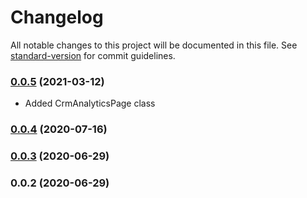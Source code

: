 # Changelog

All notable changes to this project will be documented in this file. See [standard-version](https://github.com/conventional-changelog/standard-version) for commit guidelines.

### [0.0.5](https://github.com/storyteq/platform-integration/compare/v0.0.4...v0.0.5) (2021-03-12)

- Added CrmAnalyticsPage class
### [0.0.4](https://github.com/storyteq/platform-integration/compare/v0.0.3...v0.0.4) (2020-07-16)

### [0.0.3](https://github.com/storyteq/platform-integration/compare/v0.0.2...v0.0.3) (2020-06-29)

### 0.0.2 (2020-06-29)
